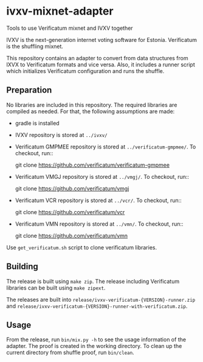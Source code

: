 # ivxv-mixnet-adapter
Tools to use Verificatum mixnet and IVXV together

IVXV is the next-generation internet voting software for Estonia.
Verificatum is the shuffling mixnet.

This repository contains an adapter to convert from data structures from IXVX to
Verificatum formats and vice versa. Also, it includes a runner script which
initializes Verificatum configuration and runs the shuffle.

Preparation
-----------

No libraries are included in this repository. The required libraries are
compiled as needed. For that, the following assumptions are made:

* gradle is installed
* IVXV repository is stored at `../ivxv/`

* Verificatum GMPMEE repository is stored at `../verificatum-gmpmee/`. To checkout, run::

    git clone https://github.com/verificatum/verificatum-gmpmee

* Verificatum VMGJ repository is stored at `../vmgj/`. To checkout, run::

    git clone https://github.com/verificatum/vmgj

* Verificatum VCR repository is stored at `../vcr/`. To checkout, run::

    git clone https://github.com/verificatum/vcr

* Verificatum VMN repository is stored at `../vmn/`. To checkout, run::

    git clone https://github.com/verificatum/vmn

Use `get_verificatum.sh` script to clone verificatum libraries.

Building
--------

The release is built using `make zip`. The release including Verificatum
libraries can be built using `make zipext`.

The releases are built into `release/ivxv-verificatum-{VERSION}-runner.zip` and
`release/ivxv-verificatum-{VERSION}-runner-with-verificatum.zip`.

Usage
-----

From the release, run `bin/mix.py -h` to see the usage information of the
adapter.  The proof is created in the working directory. To clean up the current
directory from shuffle proof, run `bin/clean`.


